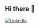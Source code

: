 ## Hi there 👋

<!--
**kasperFlo/kasperFlo** is a ✨ _special_ ✨ repository because its `README.md` (this file) appears on your GitHub profile.

Here are some ideas to get you started:

- 🔭 I’m currently working on ...
- 🌱 I’m currently learning ...
- 👯 I’m looking to collaborate on ...
- 🤔 I’m looking for help with ...
- 💬 Ask me about ...
- 📫 How to reach me: ...
- 😄 Pronouns: ...
- ⚡ Fun fact: ...
-->



[![LinkedIn](https://img.shields.io/badge/LinkedIn-0077B5?style=for-the-badge&logo=linkedin&logoColor=white)](www.linkedin.com/in/florianka)
